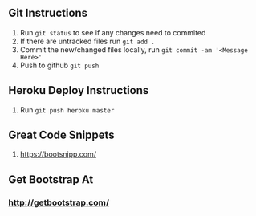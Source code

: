 ## Git Instructions
1. Run `git status` to see if any changes need to commited
2. If there are untracked files run `git add .`
3. Commit the new/changed files locally, run `git commit -am '<Message Here>'`
4. Push to github `git push`
## Heroku Deploy Instructions
1. Run `git push heroku master`
## Great Code Snippets
1. https://bootsnipp.com/
## Get Bootstrap At
### http://getbootstrap.com/
